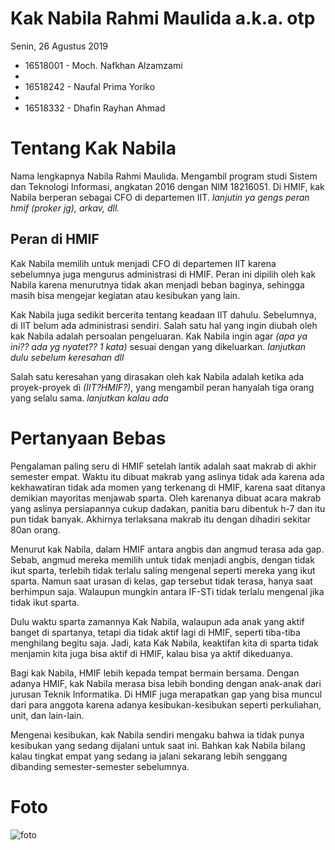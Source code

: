 # Kak Nabila Rahmi Maulida a.k.a. otp
Senin, 26 Agustus 2019

- 16518001 - Moch. Nafkhan Alzamzami
- 
- 16518242 - Naufal Prima Yoriko 
-
- 16518332 - Dhafin Rayhan Ahmad

# Tentang Kak Nabila
Nama lengkapnya Nabila Rahmi Maulida. Mengambil program studi Sistem dan Teknologi Informasi, angkatan 2016 dengan NIM 18216051. Di HMIF, kak Nabila berperan sebagai CFO di departemen IIT. *lanjutin ya gengs peran hmif (proker jg), arkav, dll.*

## Peran di HMIF
Kak Nabila memilih untuk menjadi CFO di departemen IIT karena sebelumnya juga mengurus administrasi di HMIF. Peran ini dipilih oleh kak Nabila karena menurutnya tidak akan menjadi beban baginya, sehingga masih bisa mengejar kegiatan atau kesibukan yang lain.

Kak Nabila juga sedikit bercerita tentang keadaan IIT dahulu. Sebelumnya, di IIT belum ada administrasi sendiri. Salah satu hal yang ingin diubah oleh kak Nabila adalah persoalan pengeluaran. Kak Nabila ingin agar *(apa ya ini?? ada yg nyatet?? 1 kata)* sesuai dengan yang dikeluarkan. *lanjutkan dulu sebelum keresahan dll*

Salah satu keresahan yang dirasakan oleh kak Nabila adalah ketika ada proyek-proyek di *(IIT?HMIF?)*, yang mengambil peran hanyalah tiga orang yang selalu sama. *lanjutkan kalau ada*

# Pertanyaan Bebas
Pengalaman paling seru di HMIF setelah lantik adalah saat makrab di akhir semester empat. Waktu itu dibuat makrab yang aslinya tidak ada karena ada kekhawatiran tidak ada momen yang terkenang di HMIF, karena saat ditanya demikian mayoritas menjawab sparta. Oleh karenanya dibuat acara makrab yang aslinya persiapannya cukup dadakan, panitia baru dibentuk h-7 dan itu pun tidak banyak. Akhirnya terlaksana makrab itu dengan dihadiri sekitar 80an orang.

Menurut kak Nabila, dalam HMIF antara angbis dan angmud terasa ada gap. Sebab, angmud mereka memilih untuk tidak menjadi angbis, dengan tidak ikut sparta, terlebih tidak terlalu saling mengenal seperti mereka yang ikut sparta. Namun saat urasan di kelas, gap tersebut tidak terasa, hanya saat berhimpun saja. Walaupun mungkin antara IF-STi tidak terlalu mengenal jika tidak ikut sparta.

Dulu waktu sparta zamannya Kak Nabila, walaupun ada anak yang aktif banget di spartanya, tetapi dia tidak aktif lagi di HMIF, seperti tiba-tiba menghilang begitu saja. Jadi, kata Kak Nabila, keaktifan kita di sparta tidak menjamin kita juga bisa aktif di HMIF, kalau bisa ya aktif dikeduanya.

Bagi kak Nabila, HMIF lebih kepada tempat bermain bersama. Dengan adanya HMIF, kak Nabila merasa bisa lebih bonding dengan anak-anak dari jurusan Teknik Informatika. Di HMIF juga merapatkan gap yang bisa muncul dari para anggota karena adanya kesibukan-kesibukan seperti perkuliahan, unit, dan lain-lain.

Mengenai kesibukan, kak Nabila sendiri mengaku bahwa ia tidak punya kesibukan yang sedang dijalani untuk saat ini. Bahkan kak Nabila bilang kalau tingkat empat yang sedang ia jalani sekarang lebih senggang dibanding semester-semester sebelumnya.

# Foto
![foto](./16518001-16518190-16518242-16518324-16518332.jpg)
